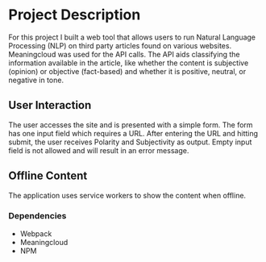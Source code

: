 # Project Description

For this project I built a web tool that allows users to run Natural Language Processing (NLP) on third party articles found on various websites. Meaningcloud was used for the API calls. The API aids classifying the information available in the article, like whether the content is subjective (opinion) or objective (fact-based) and whether it is positive, neutral, or negative in tone.

## User Interaction

The user accesses the site and is presented with a simple form. The form has one input field which requires a URL. After entering the URL and hitting submit, the user receives Polarity and Subjectivity as output. Empty input field is not allowed and will result in an error message.

## Offline Content

The application uses service workers to show the content when offline.

### Dependencies

- Webpack
- Meaningcloud
- NPM